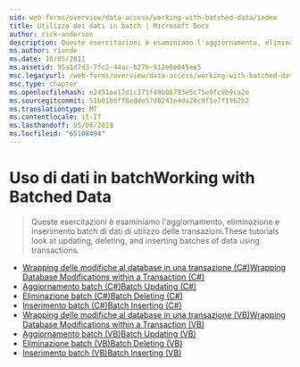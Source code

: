 ```yaml
---
uid: web-forms/overview/data-access/working-with-batched-data/index
title: Utilizzo dei dati in batch | Microsoft Docs
author: rick-anderson
description: Queste esercitazioni è esaminiamo l'aggiornamento, eliminazione e inserimento batch di dati di utilizzo delle transazioni.
ms.author: riande
ms.date: 10/05/2011
ms.assetid: 95a1d7d3-7fc2-44ac-b27b-912e0e045ee5
msc.legacyurl: /web-forms/overview/data-access/working-with-batched-data
msc.type: chapter
ms.openlocfilehash: e2451ae17d1c271f49b08793e5c75e9fc8b9ca2e
ms.sourcegitcommit: 51b01b6ff8edde57d8243e4da28c9f1e7f1962b2
ms.translationtype: MT
ms.contentlocale: it-IT
ms.lasthandoff: 05/06/2019
ms.locfileid: "65108494"
---
```

# <a name="working-with-batched-data"></a><span data-ttu-id="4ca05-103">Uso di dati in batch</span><span class="sxs-lookup"><span data-stu-id="4ca05-103">Working with Batched Data</span></span>

> <span data-ttu-id="4ca05-104">Queste esercitazioni è esaminiamo l'aggiornamento, eliminazione e inserimento batch di dati di utilizzo delle transazioni.</span><span class="sxs-lookup"><span data-stu-id="4ca05-104">These tutorials look at updating, deleting, and inserting batches of data using transactions.</span></span>

- [<span data-ttu-id="4ca05-105">Wrapping delle modifiche al database in una transazione (C#)</span><span class="sxs-lookup"><span data-stu-id="4ca05-105">Wrapping Database Modifications within a Transaction (C#)</span></span>](wrapping-database-modifications-within-a-transaction-cs.md)
- [<span data-ttu-id="4ca05-106">Aggiornamento batch (C#)</span><span class="sxs-lookup"><span data-stu-id="4ca05-106">Batch Updating (C#)</span></span>](batch-updating-cs.md)
- [<span data-ttu-id="4ca05-107">Eliminazione batch (C#)</span><span class="sxs-lookup"><span data-stu-id="4ca05-107">Batch Deleting (C#)</span></span>](batch-deleting-cs.md)
- [<span data-ttu-id="4ca05-108">Inserimento batch (C#)</span><span class="sxs-lookup"><span data-stu-id="4ca05-108">Batch Inserting (C#)</span></span>](batch-inserting-cs.md)
- [<span data-ttu-id="4ca05-109">Wrapping delle modifiche al database in una transazione (VB)</span><span class="sxs-lookup"><span data-stu-id="4ca05-109">Wrapping Database Modifications within a Transaction (VB)</span></span>](wrapping-database-modifications-within-a-transaction-vb.md)
- [<span data-ttu-id="4ca05-110">Aggiornamento batch (VB)</span><span class="sxs-lookup"><span data-stu-id="4ca05-110">Batch Updating (VB)</span></span>](batch-updating-vb.md)
- [<span data-ttu-id="4ca05-111">Eliminazione batch (VB)</span><span class="sxs-lookup"><span data-stu-id="4ca05-111">Batch Deleting (VB)</span></span>](batch-deleting-vb.md)
- [<span data-ttu-id="4ca05-112">Inserimento batch (VB)</span><span class="sxs-lookup"><span data-stu-id="4ca05-112">Batch Inserting (VB)</span></span>](batch-inserting-vb.md)
